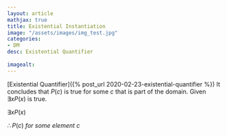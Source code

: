 ```yaml
---
layout: article
mathjax: true
title: Existential Instantiation
image: "/assets/images/img_test.jpg"
categories:
- DM
desc: Existential Quantifier
 
imagealt: 
---
```


[Existential Quantifier]({% post_url 2020-02-23-existential-quantifier %})
It concludes that $P(c)$ is true for some $c$ that is part of the domain. Given $\exists xP(x)$ is true.


































































































































































































































































































































































$\exists xP(x)$

































































































































































































































































































































































$\therefore P(c)\ for\ some\ element\ c$
































































































































































































































































































































































